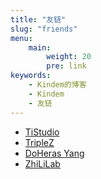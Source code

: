 ```yaml
---
title: "友链"
slug: "friends"
menu:
    main:
        weight: 20
        pre: link
keywords:
    - Kindem的博客
    - Kindem
    - 友链
---
```


* [TiStudio](https://tis.ac.cn/)
* [TripleZ](https://blog.triplez.cn/)
* [DoHeras Yang](https://www.cnblogs.com/doherasyang/)
* [ZhiLiLab](https://www.zhililab.com/)
